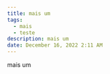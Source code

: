 ```yaml
---
title: mais um
tags:
  - mais
  - teste
description: mais um
date: December 16, 2022 2:11 AM
---
```

mais um